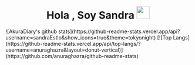 <h1 align="center"><b>Hola , Soy Sandra </b><img src="https://media.giphy.com/media/hvRJCLFzcasrR4ia7z/giphy.gif" width="35"></h1>
![AkuraDiary's github stats](https://github-readme-stats.vercel.app/api?username=sandraEstlo&show_icons=true&theme=tokyonight)
[![Top Langs](https://github-readme-stats.vercel.app/api/top-langs/?username=anuraghazra&layout=donut-vertical)](https://github.com/anuraghazra/github-readme-stats)
